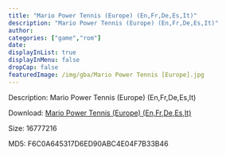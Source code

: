 ```yaml
---
title: "Mario Power Tennis (Europe) (En,Fr,De,Es,It)"
description: "Mario Power Tennis (Europe) (En,Fr,De,Es,It)"
author: 
categories: ["game","rom"]
date: 
displayInList: true
displayInMenu: false
dropCap: false
featuredImage: /img/gba/Mario Power Tennis [Europe].jpg
---
```


Description: Mario Power Tennis (Europe) (En,Fr,De,Es,It)

Download: <a style="text-decoration:underline;" href="https://mega.nz/#!yHYCGSYL!01m2_AYSaG8_HrO7OzQhupgiwChzPzCewxh02F7jLX8" target = "_blank" rel = "nofollow" > Mario Power Tennis (Europe) (En,Fr,De,Es,It)</a>

Size: 16777216

MD5: F6C0A645317D6ED90ABC4E04F7B33B46

